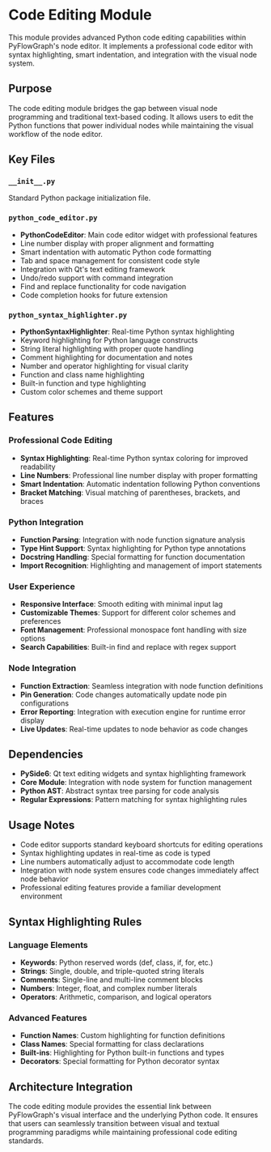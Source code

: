# Code Editing Module

This module provides advanced Python code editing capabilities within PyFlowGraph's node editor. It implements a professional code editor with syntax highlighting, smart indentation, and integration with the visual node system.

## Purpose

The code editing module bridges the gap between visual node programming and traditional text-based coding. It allows users to edit the Python functions that power individual nodes while maintaining the visual workflow of the node editor.

## Key Files

### `__init__.py`
Standard Python package initialization file.

### `python_code_editor.py`
- **PythonCodeEditor**: Main code editor widget with professional features
- Line number display with proper alignment and formatting
- Smart indentation with automatic Python code formatting
- Tab and space management for consistent code style
- Integration with Qt's text editing framework
- Undo/redo support with command integration
- Find and replace functionality for code navigation
- Code completion hooks for future extension

### `python_syntax_highlighter.py`
- **PythonSyntaxHighlighter**: Real-time Python syntax highlighting
- Keyword highlighting for Python language constructs
- String literal highlighting with proper quote handling
- Comment highlighting for documentation and notes
- Number and operator highlighting for visual clarity
- Function and class name highlighting
- Built-in function and type highlighting
- Custom color schemes and theme support

## Features

### Professional Code Editing
- **Syntax Highlighting**: Real-time Python syntax coloring for improved readability
- **Line Numbers**: Professional line number display with proper formatting
- **Smart Indentation**: Automatic indentation following Python conventions
- **Bracket Matching**: Visual matching of parentheses, brackets, and braces

### Python Integration
- **Function Parsing**: Integration with node function signature analysis
- **Type Hint Support**: Syntax highlighting for Python type annotations
- **Docstring Handling**: Special formatting for function documentation
- **Import Recognition**: Highlighting and management of import statements

### User Experience
- **Responsive Interface**: Smooth editing with minimal input lag
- **Customizable Themes**: Support for different color schemes and preferences
- **Font Management**: Professional monospace font handling with size options
- **Search Capabilities**: Built-in find and replace with regex support

### Node Integration
- **Function Extraction**: Seamless integration with node function definitions
- **Pin Generation**: Code changes automatically update node pin configurations
- **Error Reporting**: Integration with execution engine for runtime error display
- **Live Updates**: Real-time updates to node behavior as code changes

## Dependencies

- **PySide6**: Qt text editing widgets and syntax highlighting framework
- **Core Module**: Integration with node system for function management
- **Python AST**: Abstract syntax tree parsing for code analysis
- **Regular Expressions**: Pattern matching for syntax highlighting rules

## Usage Notes

- Code editor supports standard keyboard shortcuts for editing operations
- Syntax highlighting updates in real-time as code is typed
- Line numbers automatically adjust to accommodate code length
- Integration with node system ensures code changes immediately affect node behavior
- Professional editing features provide a familiar development environment

## Syntax Highlighting Rules

### Language Elements
- **Keywords**: Python reserved words (def, class, if, for, etc.)
- **Strings**: Single, double, and triple-quoted string literals
- **Comments**: Single-line and multi-line comment blocks
- **Numbers**: Integer, float, and complex number literals
- **Operators**: Arithmetic, comparison, and logical operators

### Advanced Features
- **Function Names**: Custom highlighting for function definitions
- **Class Names**: Special formatting for class declarations
- **Built-ins**: Highlighting for Python built-in functions and types
- **Decorators**: Special formatting for Python decorator syntax

## Architecture Integration

The code editing module provides the essential link between PyFlowGraph's visual interface and the underlying Python code. It ensures that users can seamlessly transition between visual and textual programming paradigms while maintaining professional code editing standards.